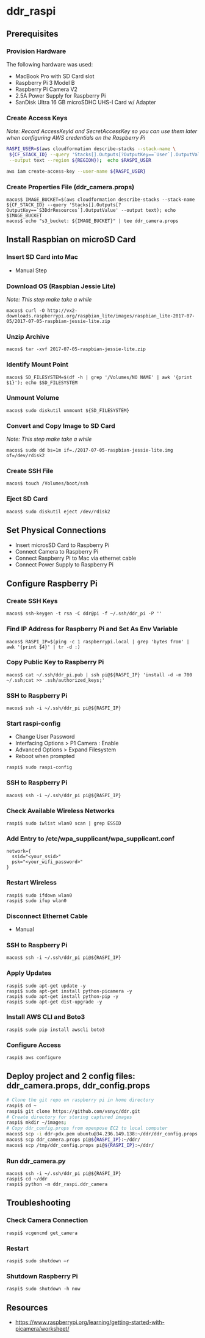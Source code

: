 # ddr_raspi

## Prerequisites

### Provision Hardware
The following hardware was used:

- MacBook Pro with SD Card slot
- Raspberry Pi 3 Model B
- Raspberry Pi Camera V2
- 2.5A Power Supply for Raspberry Pi
- SanDisk Ultra 16 GB microSDHC UHS-I Card w/ Adapter

### Create Access Keys
*Note: Record AccessKeyId and SecretAccessKey so you can use them later when configuring AWS credentials on the Raspberry Pi*

```bash
RASPI_USER=$(aws cloudformation describe-stacks --stack-name \
 ${CF_STACK_ID} --query 'Stacks[].Outputs[?OutputKey==`User`].OutputValue' \
 --output text --region ${REGION});  echo $RASPI_USER

aws iam create-access-key --user-name ${RASPI_USER}
```

### Create Properties File (ddr_camera.props)
```
macos$ IMAGE_BUCKET=$(aws cloudformation describe-stacks --stack-name ${CF_STACK_ID} --query 'Stacks[].Outputs[?OutputKey==`S3DdrResources`].OutputValue' --output text); echo $IMAGE_BUCKET
macos$ echo "s3_bucket: ${IMAGE_BUCKET}" | tee ddr_camera.props
```

## Install Raspbian on microSD Card

### Insert SD Card into Mac
- Manual Step

### Download OS (Raspbian Jessie Lite)
*Note: This step make take a while*
```
macos$ curl -O http://vx2-downloads.raspberrypi.org/raspbian_lite/images/raspbian_lite-2017-07-05/2017-07-05-raspbian-jessie-lite.zip
```

### Unzip Archive
```
macos$ tar -xvf 2017-07-05-raspbian-jessie-lite.zip
```

### Identify Mount Point
```
macos$ SD_FILESYSTEM=$(df -h | grep '/Volumes/NO NAME' | awk '{print $1}'); echo $SD_FILESYSTEM
```

### Unmount Volume
```
macos$ sudo diskutil unmount ${SD_FILESYSTEM}
``` 

### Convert and Copy Image to SD Card
*Note: This step make take a while*
```
macos$ sudo dd bs=1m if=./2017-07-05-raspbian-jessie-lite.img of=/dev/rdisk2
```
### Create SSH File
```
macos$ touch /Volumes/boot/ssh
```

### Eject SD Card
```
macos$ sudo diskutil eject /dev/rdisk2
```


## Set Physical Connections
- Insert microsSD Card to Raspberry Pi
- Connect Camera to Raspberry Pi
- Connect Raspberry Pi to Mac via ethernet cable
- Connect Power Supply to Raspberry Pi

## Configure Raspberry Pi
### Create SSH Keys
```
macos$ ssh-keygen -t rsa -C ddr@pi -f ~/.ssh/ddr_pi -P ''
```

### Find IP Address for Raspberry Pi and Set As Env Variable
```
macos$ RASPI_IP=$(ping -c 1 raspberrypi.local | grep 'bytes from' | awk '{print $4}' | tr -d :)
```

### Copy Public Key to Raspberry Pi
```
macos$ cat ~/.ssh/ddr_pi.pub | ssh pi@${RASPI_IP} 'install -d -m 700 ~/.ssh;cat >> .ssh/authorized_keys;'
```

### SSH to Raspberry Pi
```
macos$ ssh -i ~/.ssh/ddr_pi pi@${RASPI_IP}
```

### Start raspi-config 
- Change User Password
- Interfacing Options > P1 Camera : Enable
- Advanced Options > Expand Filesystem
- Reboot when prompted

```
raspi$ sudo raspi-config
```

### SSH to Raspberry Pi
```
macos$ ssh -i ~/.ssh/ddr_pi pi@${RASPI_IP}
```

### Check Available Wireless Networks
```
raspi$ sudo iwlist wlan0 scan | grep ESSID
```

### Add Entry to /etc/wpa_supplicant/wpa_supplicant.conf
```
network={
  ssid="<your_ssid>"
  psk="<your_wifi_password>"
}
```

### Restart Wireless
```
raspi$ sudo ifdown wlan0
raspi$ sudo ifup wlan0
```

### Disconnect Ethernet Cable
- Manual

### SSH to Raspberry Pi

```
macos$ ssh -i ~/.ssh/ddr_pi pi@${RASPI_IP}
```

### Apply Updates
```
raspi$ sudo apt-get update -y
raspi$ sudo apt-get install python-picamera -y
raspi$ sudo apt-get install python-pip -y
raspi$ sudo apt-get dist-upgrade -y
```

### Install AWS CLI and Boto3
```
raspi$ sudo pip install awscli boto3
```

### Configure Access
```
raspi$ aws configure
```

## Deploy project and 2 config files: ddr_camera.props, ddr_config.props
```bash
# Clone the git repo on raspberry pi in home directory
raspi$ cd ~
raspi$ git clone https://github.com/vsnyc/ddr.git
# Create directory for storing captured images
raspi$ mkdir ~/images;
# Copy ddr_config.props from openpose EC2 to local computer
macos$ scp -i ddr-pdx.pem ubuntu@34.236.149.138:~/ddr/ddr_config.props /tmp/ 
macos$ scp ddr_camera.props pi@${RASPI_IP}:~/ddr/
macos$ scp /tmp/ddr_config.props pi@${RASPI_IP}:~/ddr/
```

### Run ddr_camera.py
```
macos$ ssh -i ~/.ssh/ddr_pi pi@${RASPI_IP}
raspi$ cd ~/ddr
raspi$ python -m ddr_raspi.ddr_camera
```

## Troubleshooting

### Check Camera Connection
```
raspi$ vcgencmd get_camera
```

### Restart
```
raspi$ sudo shutdown –r
```

### Shutdown Raspberry Pi
```
raspi$ sudo shutdown -h now
```

## Resources
- https://www.raspberrypi.org/learning/getting-started-with-picamera/worksheet/
